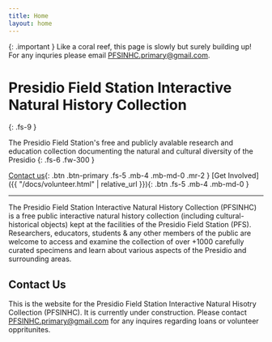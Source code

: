 ```yaml
---
title: Home
layout: home
---
```

{: .important }
Like a coral reef, this page is slowly but surely building up! For any inquries please email PFSINHC.primary@gmail.com.

# Presidio Field Station Interactive Natural History Collection
{: .fs-9 }

The Presidio Field Station's free and publicly avalable research and education collection documenting the natural and cultural diversity of the Presidio
{: .fs-6 .fw-300 }

[Contact us](#contact-us){: .btn .btn-primary .fs-5 .mb-4 .mb-md-0 .mr-2 }
[Get Involved]({{ "/docs/volunteer.html" | relative_url }}){: .btn .fs-5 .mb-4 .mb-md-0 }

---

The Presidio Field Station Interactive Natural History Collection (PFSINHC) is a free public interactive natural history collection (including cultural-historical objects) kept at the facilities of the Presidio Field Station (PFS). 
Researchers, educators, students & any other members of the public are welcome to access and examine the collection of over +1000 carefully curated specimens and learn about various aspects of the Presidio and surrounding areas.

## Contact Us
This is the website for the Presidio Field Station Interactive Natural Hisotry Collection (PFSINHC). It is currently under construction. Please contact PFSINHC.primary@gmail.com for any inquires regarding loans or volunteer oppritunites. 

[Just the Docs]: https://just-the-docs.github.io/just-the-docs/
[GitHub Pages]: https://docs.github.com/en/pages
[README]: https://github.com/just-the-docs/just-the-docs-template/blob/main/README.md
[Jekyll]: https://jekyllrb.com
[GitHub Pages / Actions workflow]: https://github.blog/changelog/2022-07-27-github-pages-custom-github-actions-workflows-beta/
[use this template]: https://github.com/just-the-docs/just-the-docs-template/generate
